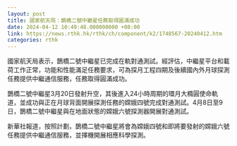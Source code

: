 ```yaml
---
layout: post
title: 國家航天局：鵲橋二號中繼星任務取得圓滿成功
date: 2024-04-12 10:49:48.000000000 +08:00
link: https://news.rthk.hk/rthk/ch/component/k2/1748567-20240412.htm
categories: rthk
---
```


國家航天局表示，鵲橋二號中繼星已完成在軌對通測試。經評估，中繼星平台和載荷工作正常，功能和性能滿足任務要求，可為探月工程四期及後續國內外月球探測任務提供中繼通信服務，任務取得圓滿成功。

鵲橋二號中繼星3月20日發射升空，其後進入24小時周期的環月大橢圓使命軌道，並成功與正在月球背面開展探測任務的嫦娥四號完成對通測試。4月8日至9日，鵲橋二號中繼星與在地面狀態的嫦娥六號探測器開展對通測試。

新華社報道，按照計劃，鵲橋二號中繼星將會為嫦娥四號和即將要發射的嫦娥六號任務提供中繼通信服務，並擇機開展相應科學探測。

